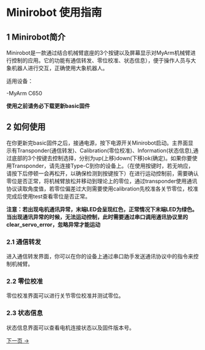 # Minirobot 使用指南

## 1 Minirobot简介

Minirobot是一款通过结合机械臂底座的3个按键以及屏幕显示对MyArm机械臂进行控制的应用。它的功能有通信转发、零位校准、状态信息），便于操作人员与大象机器人进行交互，正确使用大象机器人。


适用设备：

-MyArm C650

**使用之前请务必下载更新basic固件**

## 2 如何使用

在你更新完basic固件之后，接通电源，按下电源开关Minirobot启动。主界面显示有Transponder(通信转发)、Calibration(零位校准)、Information(状态信息),通过底部的3个按键去控制选择，分别为up(上移)down(下移)ok(确定)。如果你要使用Transponder，请先连接Type-C到你的设备上。（在使用按键时，若无响应，请按下后停顿一会再松开，以确保检测到按键按下）在进行运动控制前，需要确认零位是否正常，将机械臂放松并移动到理论上的零位，通过transponder使用通讯协议读取角度值，若零位偏差过大则需要使用calibration先校准各关节零位，校准完成后使用test查看零位是否正常。

**注意：若出现电机通讯异常，末端LED会呈现红色，正常情况下末端LED为绿色。当出现通讯异常的时候，无法运动控制，此时需要通过串口调用通讯协议里的clear_servo_error，忽略异常才能运动**

### 2.1 通信转发

进入通信转发界面，你可以在你的设备上通过串口助手发送通讯协议中的指令来控制机械臂。

### 2.2 零位校准

零位校准界面可以进行关节零位校准并测试零位。

### 2.3 状态信息

状态信息界面可以查看电机连接状态以及固件版本号。

 [下一页 →](./5.1.1.2-calibrate.md)

